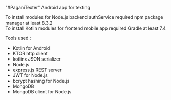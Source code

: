"#PaganiTexter" 
Android app for texting

To install modules for Node.js backend authService required npm package manager at least 8.3.2  
To install Kotlin modules for frontend mobile app required Gradle at least 7.4

Tools used :
  - Kotlin for Android
  - KTOR http client
  - kotlinx JSON serializer
  - Node.js
  - express.js REST server
  - JWT for Node.js
  - bcrypt hashing for Node.js
  - MongoDB
  - MongoDB client for Node.js

